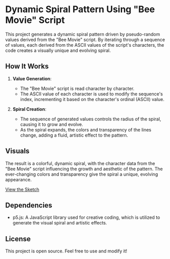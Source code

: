# Dynamic Spiral Pattern Using "Bee Movie" Script

This project generates a dynamic spiral pattern driven by pseudo-random values derived from the "Bee Movie" script. By iterating through a sequence of values, each derived from the ASCII values of the script's characters, the code creates a visually unique and evolving spiral.

## How It Works

1. **Value Generation**: 
   - The "Bee Movie" script is read character by character.
   - The ASCII value of each character is used to modify the sequence's index, incrementing it based on the character's ordinal (ASCII) value.
   
2. **Spiral Creation**:
   - The sequence of generated values controls the radius of the spiral, causing it to grow and evolve.
   - As the spiral expands, the colors and transparency of the lines change, adding a fluid, artistic effect to the pattern.

## Visuals

The result is a colorful, dynamic spiral, with the character data from the "Bee Movie" script influencing the growth and aesthetic of the pattern. The ever-changing colors and transparency give the spiral a unique, evolving appearance.

[View the Sketch](https://editor.p5js.org/c_reed/sketches/jQcEiJ5B3)

## Dependencies

- p5.js: A JavaScript library used for creative coding, which is utilized to generate the visual spiral and artistic effects.

## License

This project is open source. Feel free to use and modify it!
